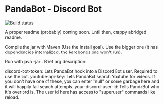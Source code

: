 # PandaBot - Discord Bot
[![Build status](https://ci.appveyor.com/api/projects/status/x8fgdoh7qimanjww/branch/master?svg=true)](https://ci.appveyor.com/project/RedPanda4552/pandabot/branch/master/artifacts)


A proper readme (probably) coming soon. Until then, crappy abridged readme.

Compile the jar with Maven (Use the Install goal). Use the bigger one (it has dependencies internalized, the barebones one won't run).

Run with java -jar <jarname> <discord-bot-token> <youtube-api-key> <your-discord-user-id>. Brief arg description:

discord-bot-token: Lets PandaBot hook into a Discord Bot user. Required to use the bot.
youtube-api-key: Lets PandaBot search Youtube for videos. If you don't have one of these, you can enter "null" or some garbage here and it will happily fail search attempts.
your-discord-user-id: Tells PandaBot who it's overlord is. The user id here has access to "superuser" commands like reload. 